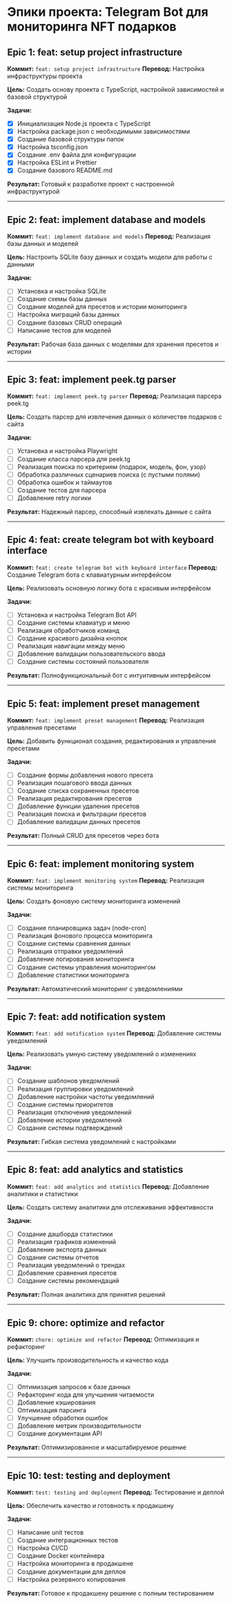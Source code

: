 # Эпики проекта: Telegram Bot для мониторинга NFT подарков

## Epic 1: feat: setup project infrastructure
**Коммит:** `feat: setup project infrastructure`
**Перевод:** Настройка инфраструктуры проекта

**Цель:** Создать основу проекта с TypeScript, настройкой зависимостей и базовой структурой

**Задачи:**
- [x] Инициализация Node.js проекта с TypeScript
- [x] Настройка package.json с необходимыми зависимостями
- [x] Создание базовой структуры папок
- [x] Настройка tsconfig.json
- [x] Создание .env файла для конфигурации
- [x] Настройка ESLint и Prettier
- [x] Создание базового README.md

**Результат:** Готовый к разработке проект с настроенной инфраструктурой

---

## Epic 2: feat: implement database and models
**Коммит:** `feat: implement database and models`
**Перевод:** Реализация базы данных и моделей

**Цель:** Настроить SQLite базу данных и создать модели для работы с данными

**Задачи:**
- [ ] Установка и настройка SQLite
- [ ] Создание схемы базы данных
- [ ] Создание моделей для пресетов и истории мониторинга
- [ ] Настройка миграций базы данных
- [ ] Создание базовых CRUD операций
- [ ] Написание тестов для моделей

**Результат:** Рабочая база данных с моделями для хранения пресетов и истории

---

## Epic 3: feat: implement peek.tg parser
**Коммит:** `feat: implement peek.tg parser`
**Перевод:** Реализация парсера peek.tg

**Цель:** Создать парсер для извлечения данных о количестве подарков с сайта

**Задачи:**
- [ ] Установка и настройка Playwright
- [ ] Создание класса парсера для peek.tg
- [ ] Реализация поиска по критериям (подарок, модель, фон, узор)
- [ ] Обработка различных сценариев поиска (с пустыми полями)
- [ ] Обработка ошибок и таймаутов
- [ ] Создание тестов для парсера
- [ ] Добавление retry логики

**Результат:** Надежный парсер, способный извлекать данные с сайта

---

## Epic 4: feat: create telegram bot with keyboard interface
**Коммит:** `feat: create telegram bot with keyboard interface`
**Перевод:** Создание Telegram бота с клавиатурным интерфейсом

**Цель:** Реализовать основную логику бота с красивым интерфейсом

**Задачи:**
- [ ] Установка и настройка Telegram Bot API
- [ ] Создание системы клавиатур и меню
- [ ] Реализация обработчиков команд
- [ ] Создание красивого дизайна кнопок
- [ ] Реализация навигации между меню
- [ ] Добавление валидации пользовательского ввода
- [ ] Создание системы состояний пользователя

**Результат:** Полнофункциональный бот с интуитивным интерфейсом

---

## Epic 5: feat: implement preset management
**Коммит:** `feat: implement preset management`
**Перевод:** Реализация управления пресетами

**Цель:** Добавить функционал создания, редактирования и управления пресетами

**Задачи:**
- [ ] Создание формы добавления нового пресета
- [ ] Реализация пошагового ввода данных
- [ ] Создание списка сохраненных пресетов
- [ ] Реализация редактирования пресетов
- [ ] Добавление функции удаления пресетов
- [ ] Реализация поиска и фильтрации пресетов
- [ ] Добавление валидации данных пресетов

**Результат:** Полный CRUD для пресетов через бота

---

## Epic 6: feat: implement monitoring system
**Коммит:** `feat: implement monitoring system`
**Перевод:** Реализация системы мониторинга

**Цель:** Создать фоновую систему мониторинга изменений

**Задачи:**
- [ ] Создание планировщика задач (node-cron)
- [ ] Реализация фонового процесса мониторинга
- [ ] Создание системы сравнения данных
- [ ] Реализация отправки уведомлений
- [ ] Добавление логирования мониторинга
- [ ] Создание системы управления мониторингом
- [ ] Добавление статистики мониторинга

**Результат:** Автоматический мониторинг с уведомлениями

---

## Epic 7: feat: add notification system
**Коммит:** `feat: add notification system`
**Перевод:** Добавление системы уведомлений

**Цель:** Реализовать умную систему уведомлений о изменениях

**Задачи:**
- [ ] Создание шаблонов уведомлений
- [ ] Реализация группировки уведомлений
- [ ] Добавление настройки частоты уведомлений
- [ ] Создание системы приоритетов
- [ ] Реализация отключения уведомлений
- [ ] Добавление истории уведомлений
- [ ] Создание системы подтверждений

**Результат:** Гибкая система уведомлений с настройками

---

## Epic 8: feat: add analytics and statistics
**Коммит:** `feat: add analytics and statistics`
**Перевод:** Добавление аналитики и статистики

**Цель:** Создать систему аналитики для отслеживания эффективности

**Задачи:**
- [ ] Создание дашборда статистики
- [ ] Реализация графиков изменений
- [ ] Добавление экспорта данных
- [ ] Создание системы отчетов
- [ ] Реализация уведомлений о трендах
- [ ] Добавление сравнения пресетов
- [ ] Создание системы рекомендаций

**Результат:** Полная аналитика для принятия решений

---

## Epic 9: chore: optimize and refactor
**Коммит:** `chore: optimize and refactor`
**Перевод:** Оптимизация и рефакторинг

**Цель:** Улучшить производительность и качество кода

**Задачи:**
- [ ] Оптимизация запросов к базе данных
- [ ] Рефакторинг кода для улучшения читаемости
- [ ] Добавление кэширования
- [ ] Оптимизация парсинга
- [ ] Улучшение обработки ошибок
- [ ] Добавление метрик производительности
- [ ] Создание документации API

**Результат:** Оптимизированное и масштабируемое решение

---

## Epic 10: test: testing and deployment
**Коммит:** `test: testing and deployment`
**Перевод:** Тестирование и деплой

**Цель:** Обеспечить качество и готовность к продакшену

**Задачи:**
- [ ] Написание unit тестов
- [ ] Создание интеграционных тестов
- [ ] Настройка CI/CD
- [ ] Создание Docker контейнера
- [ ] Настройка мониторинга в продакшене
- [ ] Создание документации для деплоя
- [ ] Настройка резервного копирования

**Результат:** Готовое к продакшену решение с полным тестированием
